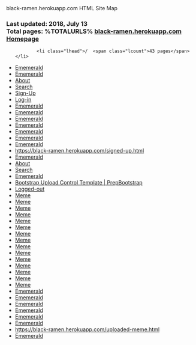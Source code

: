 <body>
	<div id="top">
		<nav>black-ramen.herokuapp.com HTML Site Map</nav>
		<h3>
<span>Last updated: 2018, July 13<br />
Total pages: %TOTALURLS%</span>
<a href="https://black-ramen.herokuapp.com">black-ramen.herokuapp.com Homepage</a>
</h3></div>
	<div id="cont">
		<ul class="level-0">

            <li class="lhead">/  <span class="lcount">43 pages</span></li>
            
<li class="lpage"><a href="https://black-ramen.herokuapp.com/" title="Ememerald">Ememerald</a></li>
<li class="lpage"><a href="https://black-ramen.herokuapp.com/index.html" title="Ememerald">Ememerald</a></li>
<li class="lpage"><a href="https://black-ramen.herokuapp.com/about.html" title=" About "> About </a></li>
<li class="lpage"><a href="https://black-ramen.herokuapp.com/search.html" title=" Search "> Search </a></li>
<li class="lpage"><a href="https://black-ramen.herokuapp.com/sign-up.html" title="Sign-Up">Sign-Up</a></li>
<li class="lpage"><a href="https://black-ramen.herokuapp.com/login.html" title="Log-in">Log-in</a></li>
<li class="lpage"><a href="https://black-ramen.herokuapp.com/inaccessible-meme.html" title="Ememerald">Ememerald</a></li>
<li class="lpage"><a href="https://black-ramen.herokuapp.com/funny.html" title="Ememerald">Ememerald</a></li>
<li class="lpage"><a href="https://black-ramen.herokuapp.com/sad.html" title="Ememerald">Ememerald</a></li>
<li class="lpage"><a href="https://black-ramen.herokuapp.com/relationships.html" title="Ememerald">Ememerald</a></li>
<li class="lpage"><a href="https://black-ramen.herokuapp.com/social.html" title="Ememerald">Ememerald</a></li>
<li class="lpage"><a href="https://black-ramen.herokuapp.com/disgusting.html" title="Ememerald">Ememerald</a></li>
<li class="lpage"><a href="https://black-ramen.herokuapp.com/racists.html" title="Ememerald">Ememerald</a></li>
<li class="lpage"><a href="https://black-ramen.herokuapp.com/signed-up.html" title="https://black-ramen.herokuapp.com/signed-up.html">https://black-ramen.herokuapp.com/signed-up.html</a></li>
<li class="lpage"><a href="https://black-ramen.herokuapp.com/signed-in.html" title="Ememerald">Ememerald</a></li>
<li class="lpage"><a href="https://black-ramen.herokuapp.com/signed-in-about.html" title=" About "> About </a></li>
<li class="lpage"><a href="https://black-ramen.herokuapp.com/signed-in-search.html" title=" Search "> Search </a></li>
<li class="lpage"><a href="https://black-ramen.herokuapp.com/user-profile.html" title="Ememerald">Ememerald</a></li>
<li class="lpage"><a href="https://black-ramen.herokuapp.com/upload-meme.html" title="Bootstrap Upload Control Template | PrepBootstrap">Bootstrap Upload Control Template | PrepBootstrap</a></li>
<li class="lpage"><a href="https://black-ramen.herokuapp.com/logout.html" title="Logged-out">Logged-out</a></li>
<li class="lpage"><a href="https://black-ramen.herokuapp.com/meme1.html" title="Meme">Meme</a></li>
<li class="lpage"><a href="https://black-ramen.herokuapp.com/meme2.html" title="Meme">Meme</a></li>
<li class="lpage"><a href="https://black-ramen.herokuapp.com/meme3.html" title="Meme">Meme</a></li>
<li class="lpage"><a href="https://black-ramen.herokuapp.com/meme4.html" title="Meme">Meme</a></li>
<li class="lpage"><a href="https://black-ramen.herokuapp.com/meme5.html" title="Meme">Meme</a></li>
<li class="lpage"><a href="https://black-ramen.herokuapp.com/meme6.html" title="Meme">Meme</a></li>
<li class="lpage"><a href="https://black-ramen.herokuapp.com/meme7.html" title="Meme">Meme</a></li>
<li class="lpage"><a href="https://black-ramen.herokuapp.com/meme8.html" title="Meme">Meme</a></li>
<li class="lpage"><a href="https://black-ramen.herokuapp.com/meme9.html" title="Meme">Meme</a></li>
<li class="lpage"><a href="https://black-ramen.herokuapp.com/meme10.html" title="Meme">Meme</a></li>
<li class="lpage"><a href="https://black-ramen.herokuapp.com/meme11.html" title="Meme">Meme</a></li>
<li class="lpage"><a href="https://black-ramen.herokuapp.com/meme12.html" title="Meme">Meme</a></li>
<li class="lpage"><a href="https://black-ramen.herokuapp.com/meme13.html" title="Meme">Meme</a></li>
<li class="lpage"><a href="https://black-ramen.herokuapp.com/meme14.html" title="Meme">Meme</a></li>
<li class="lpage"><a href="https://black-ramen.herokuapp.com/meme15.html" title="Meme">Meme</a></li>
<li class="lpage"><a href="https://black-ramen.herokuapp.com/signed-in-funny.html" title="Ememerald">Ememerald</a></li>
<li class="lpage"><a href="https://black-ramen.herokuapp.com/signed-in-sad.html" title="Ememerald">Ememerald</a></li>
<li class="lpage"><a href="https://black-ramen.herokuapp.com/signed-in-relationships.html" title="Ememerald">Ememerald</a></li>
<li class="lpage"><a href="https://black-ramen.herokuapp.com/signed-in-social.html" title="Ememerald">Ememerald</a></li>
<li class="lpage"><a href="https://black-ramen.herokuapp.com/signed-in-disgusting.html" title="Ememerald">Ememerald</a></li>
<li class="lpage"><a href="https://black-ramen.herokuapp.com/signed-in-racists.html" title="Ememerald">Ememerald</a></li>
<li class="lpage"><a href="https://black-ramen.herokuapp.com/uploaded-meme.html" title="https://black-ramen.herokuapp.com/uploaded-meme.html">https://black-ramen.herokuapp.com/uploaded-meme.html</a></li>
<li class="lpage last-page"><a href="https://black-ramen.herokuapp.com/user-profile2.html" title="Ememerald">Ememerald</a></li>
</ul>